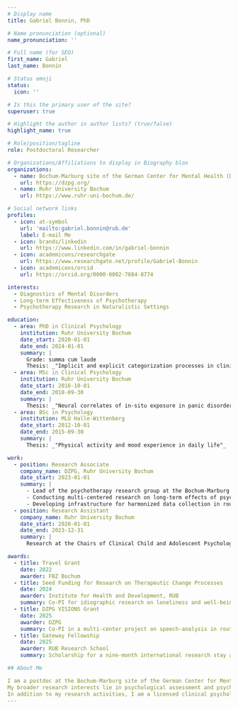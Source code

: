 ```yaml
---
# Display name
title: Gabriel Bonnin, PhD

# Name pronunciation (optional)
name_pronunciation: ''

# Full name (for SEO)
first_name: Gabriel
last_name: Bonnin

# Status emoji
status:
  icon: ''

# Is this the primary user of the site?
superuser: true

# Highlight the author in author lists? (true/false)
highlight_name: true

# Role/position/tagline
role: Postdoctoral Researcher

# Organizations/Affiliations to display in Biography blox
organizations:
  - name: Bochum-Marburg site of the German Center for Mental Health (DZPG)
    url: https://dzpg.org/
  - name: Ruhr University Bochum
    url: https://www.ruhr-uni-bochum.de/

# Social network links
profiles:
  - icon: at-symbol
    url: 'mailto:gabriel.bonnin@rub.de'
    label: E-mail Me
  - icon: brands/linkedin
    url: https://www.linkedin.com/in/gabriel-bonnin
  - icon: academicons/researchgate
    url: https://www.researchgate.net/profile/Gabriel-Bonnin
  - icon: academicons/orcid
    url: https://orcid.org/0000-0002-7084-8774

interests:
  - Diagnostics of Mental Disorders
  - Long-term Effectiveness of Psychotherapy
  - Psychotherapy Research in Naturalistic Settings

education:
  - area: PhD in Clinical Psychology
    institution: Ruhr University Bochum
    date_start: 2020-01-01
    date_end: 2024-01-01
    summary: |
      Grade: summa cum laude  
      Thesis: _"Implicit and explicit categorization processes in clinical psychology: Evidence-based diagnostics, optimal cut-points, and therapists’ prototypes"_
  - area: MSc in Clinical Psychology
    institution: Ruhr University Bochum
    date_start: 2016-10-01
    date_end: 2018-09-30
    summary: |
      Thesis: _"Neural correlates of in-situ exposure in panic disorder with agoraphobia"_
  - area: BSc in Psychology
    institution: MLU Halle-Wittenberg
    date_start: 2012-10-01
    date_end: 2015-09-30
    summary: |
      Thesis: _"Physical activity and mood experience in daily life"_

work:
  - position: Research Associate
    company_name: DZPG, Ruhr University Bochum
    date_start: 2023-01-01
    summary: |
      - Lead of the psychotherapy research group at the Bochum-Marburg site.  
      - Conducting multi-centered research on long-term effects of psychotherapy.  
      - Developing infrastructure for harmonized data collection in routine psychotherapeutic care.
  - position: Research Assistant
    company_name: Ruhr University Bochum
    date_start: 2020-01-01
    date_end: 2023-12-31
    summary: |
      Research at the Chairs of Clinical Child and Adolescent Psychology (Prof. Dr. Silvia Schneider) and Clinical Psychology and Psychotherapy (Prof. Dr. Jürgen Margraf).

awards:
  - title: Travel Grant
    date: 2022
    awarder: FBZ Bochum
  - title: Seed Funding for Research on Therapeutic Change Processes
    date: 2024
    awarder: Institute for Health and Development, RUB
    summary: Co-PI for idiographic research on loneliness and well-being.
  - title: DZPG VISIONS Grant
    date: 2025
    awarder: DZPG
    summary: Co-PI in a multi-center project on speech-analysis in routine psychotherapeutic care.
  - title: Gateway Fellowship
    date: 2025
    awarder: RUB Research School
    summary: Scholarship for a nine-month international research stay at a host institution of choice.

## About Me

I am a postdoc at the Bochum-Marburg site of the German Center for Mental Health Research (DZPG), based at Ruhr University Bochum, where I lead the psychotherapy research group. Our work centers on multi-center studies exploring the long-term effects of psychotherapy and developing infrastructure for standardized data collection in routine psychotherapeutic care.  
My broader research interests lie in psychological assessment and psychotherapy processes. More recently, I have become increasingly engaged with natural language processing as a tool for assessing mental health and analyzing therapeutic interactions.  
In addition to my research activities, I am a licensed clinical psychologist and cognitive behavioral therapist.
---
```

